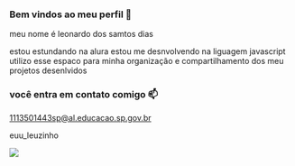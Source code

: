 ### Bem vindos ao meu perfil 🦊

meu nome é leonardo dos samtos dias 

estou estundando na alura 
estou me desnvolvendo na liguagem javascript 
utilizo esse espaco para minha organização e compartilhamento dos meu projetos desenlvidos 

### você entra em contato comigo 📫

1113501443sp@al.educacao.sp.gov.br

euu_leuzinho 

![](https://media.tenor.com/cKf7FeLja6cAAAAM/cant-wait-excited.gif)
